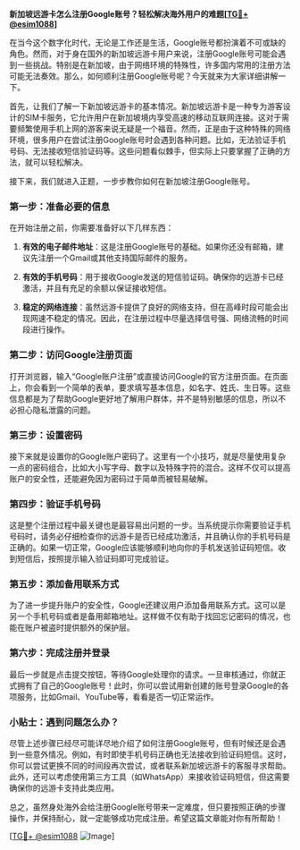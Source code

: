 **新加坡远游卡怎么注册Google账号？轻松解决海外用户的难题[[TG💪+ @esim1088](https://t.me/s/esim1088)]**

在当今这个数字化时代，无论是工作还是生活，Google账号都扮演着不可或缺的角色。然而，对于身在国外的新加坡远游卡用户来说，注册Google账号可能会遇到一些挑战。特别是在新加坡，由于网络环境的特殊性，许多国内常用的注册方法可能无法奏效。那么，如何顺利注册Google账号呢？今天就来为大家详细讲解一下。

首先，让我们了解一下新加坡远游卡的基本情况。新加坡远游卡是一种专为游客设计的SIM卡服务，它允许用户在新加坡境内享受高速的移动互联网连接。这对于需要频繁使用手机上网的游客来说无疑是一个福音。然而，正是由于这种特殊的网络环境，很多用户在尝试注册Google账号时会遇到各种问题。比如，无法验证手机号码、无法接收短信验证码等。这些问题看似棘手，但实际上只要掌握了正确的方法，就可以轻松解决。

接下来，我们就进入正题，一步步教你如何在新加坡注册Google账号。

### 第一步：准备必要的信息

在开始注册之前，你需要准备好以下几样东西：

1. **有效的电子邮件地址**：这是注册Google账号的基础。如果你还没有邮箱，建议先注册一个Gmail或其他支持国际邮件的服务。
   
2. **有效的手机号码**：用于接收Google发送的短信验证码。确保你的远游卡已经激活，并且有充足的余额以保证接收短信。

3. **稳定的网络连接**：虽然远游卡提供了良好的网络支持，但在高峰时段可能会出现网速不稳定的情况。因此，在注册过程中尽量选择信号强、网络流畅的时间段进行操作。

### 第二步：访问Google注册页面

打开浏览器，输入“Google账户注册”或直接访问Google的官方注册页面。在页面上，你会看到一个简单的表单，要求填写基本信息，如名字、姓氏、生日等。这些信息都是为了帮助Google更好地了解用户群体，并不是特别敏感的信息，所以不必担心隐私泄露的问题。

### 第三步：设置密码

接下来就是设置你的Google账户密码了。这里有一个小技巧，就是尽量使用复杂一点的密码组合，比如大小写字母、数字以及特殊字符的混合。这样不仅可以提高账户的安全性，还能避免因为密码过于简单而被轻易破解。

### 第四步：验证手机号码

这是整个注册过程中最关键也是最容易出问题的一步。当系统提示你需要验证手机号码时，请务必仔细检查你的远游卡是否已经成功激活，并且确认你的手机号码是正确的。如果一切正常，Google应该能够顺利地向你的手机发送验证码短信。收到短信后，按照提示输入验证码即可完成验证。

### 第五步：添加备用联系方式

为了进一步提升账户的安全性，Google还建议用户添加备用联系方式。这可以是另一个手机号码或者是备用邮箱地址。这样做不仅有助于找回忘记密码的情况，也能在账户被盗时提供额外的保护层。

### 第六步：完成注册并登录

最后一步就是点击提交按钮，等待Google处理你的请求。一旦审核通过，你就正式拥有了自己的Google账号！此时，你可以尝试用新创建的账号登录Google的各项服务，比如Gmail、YouTube等，看看是否一切正常运作。

### 小贴士：遇到问题怎么办？

尽管上述步骤已经尽可能详尽地介绍了如何注册Google账号，但有时候还是会遇到一些意外情况。例如，有时即使手机号码正确也无法接收到验证码短信。这时，你可以尝试更换不同的时间段再次尝试，或者联系新加坡远游卡的客服寻求帮助。此外，还可以考虑使用第三方工具（如WhatsApp）来接收验证码短信，但这需要确保你的远游卡支持此类应用。

总之，虽然身处海外会给注册Google账号带来一定难度，但只要按照正确的步骤操作，并保持耐心，就一定能够成功完成注册。希望这篇文章能对你有所帮助！

[[TG💪+ @esim1088](https://t.me/s/esim1088) ![Image](https://i.postimg.cc/4NQfJmqS/Snipaste-2025-05-13-00-14-12.png)]